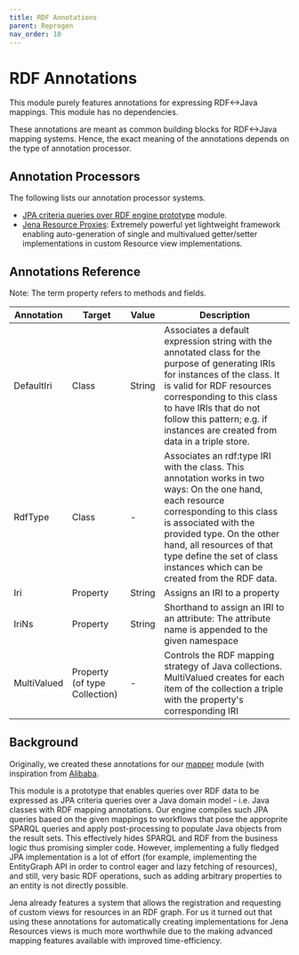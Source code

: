 ```yaml
---
title: RDF Annotations
parent: Reprogen
nav_order: 10
---
```


# RDF Annotations

This module purely features annotations for expressing RDF&lt;-&gt;Java mappings. This module has no dependencies.

These annotations are meant as common building blocks for RDF&lt;-&gt;Java mapping systems.
Hence, the exact meaning of the annotations depends on the type of annotation processor.

## Annotation Processors

The following lists our annotation processor systems.

* [JPA criteria queries over RDF engine prototype](jena-sparql-api-mapper-parent) module.
* [Jena Resource Proxies](jena-sparql-api-mapper-proxy): Extremely powerful yet lightweight framework enabling auto-generation of single and multivalued getter/setter implementations in custom Resource view implementations.


## Annotations Reference

Note: The term property refers to methods and fields.

| Annotation  | Target    | Value  | Description  |
|-------------|-----------|--------|--------------|
| DefaultIri  | Class     | String | Associates a default expression string with the annotated class for the purpose of generating IRIs for instances of the class. It is valid for RDF resources corresponding to this class to have IRIs that do not follow this pattern; e.g. if instances are created from data in a triple store. |
| RdfType     | Class     | -      | Associates an rdf:type IRI with the class. This annotation works in two ways: On the one hand, each resource corresponding to this class is associated with the provided type. On the other hand, all resources of that type define the set of class instances which can be created from the RDF data. |
| Iri         | Property  | String | Assigns an IRI to a property |
| IriNs       | Property  | String | Shorthand to assign an IRI to an attribute: The attribute name is appended to the given namespace |
| MultiValued | Property (of type Collection)  | -      | Controls the RDF mapping strategy of Java collections. MultiValued creates for each item of the collection a triple with the property's corresponding IRI |



## Background
Originally, we created these annotations for our [mapper](jena-sparql-api-mapper-parent) module (with inspiration from [Alibaba](https://bitbucket.org/openrdf/alibaba/src/master/).

This module is a prototype that enables queries over RDF data to be expressed as JPA criteria queries over a Java domain model - i.e. Java classes with RDF mapping annotations. Our engine compiles such JPA queries based on the given mappings to workflows that pose the approprite SPARQL queries and apply post-processing to populate Java objects from the result sets. This effectively hides SPARQL and RDF from the business logic thus promising simpler code.
However, implementing a fully fledged JPA implementation is a lot of effort (for example, implementing the EntityGraph API in order to control eager and lazy fetching of resources), and still, very basic RDF operations, such as adding arbitrary properties to an entity is not directly possible.

Jena already features a system that allows the registration and requesting of custom views for resources in an RDF graph.
For us it turned out that using these annotations for automatically creating implementations for Jena Resources views is much more worthwhile due to the making advanced mapping features available with improved time-efficiency.




